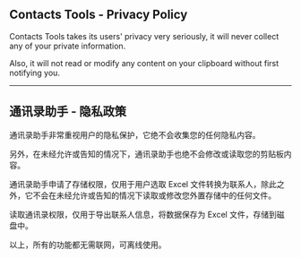 ## Contacts Tools - Privacy Policy

Contacts Tools takes its users' privacy very seriously, it will never collect any of your private information. 

Also, it will not read or modify any content on your clipboard without first notifying you.

----

## 通讯录助手 - 隐私政策 

通讯录助手非常重视用户的隐私保护，它绝不会收集您的任何隐私内容。

另外，在未经允许或告知的情况下，通讯录助手也绝不会修改或读取您的剪贴板内容。

通讯录助手申请了存储权限，仅用于用户选取 Excel 文件转换为联系人，除此之外，它不会在未经允许或告知的情况下读取或修改您外置存储中的任何文件。

读取通讯录权限，仅用于导出联系人信息，将数据保存为 Excel 文件，存储到磁盘中。

以上，所有的功能都无需联网，可离线使用。